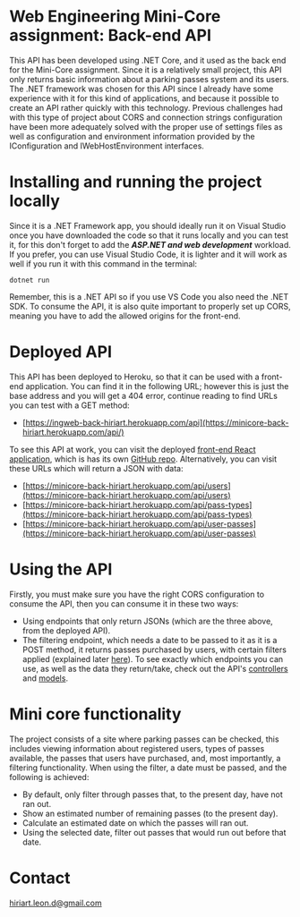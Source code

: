 # Web Engineering Mini-Core assignment: Back-end API
This API has been developed using .NET Core, and it used as the back end for the Mini-Core assignment. Since it is a relatively small project, this API only returns basic information about a parking passes system and its users. The .NET framework was chosen for this API since I already have some experience with it for this kind of applications, and because it possible to create an API rather quickly with this technology. Previous challenges had with this type of project about CORS and connection strings configuration have been more adequately solved with the proper use of settings files as well as configuration and environment information provided by the IConfiguration and IWebHostEnvironment interfaces.

# Installing and running the project locally
Since it is a .NET Framework app, you should ideally run it on Visual Studio once you have downloaded the code so that it runs locally and you can test it, for this don't forget to add the ***ASP.NET and web development*** workload. If you prefer, you can use Visual Studio Code, it is lighter and it will work as well if you run it with this command in the terminal: 
```
dotnet run
```
Remember, this is a .NET API so if you use VS Code you also need the .NET SDK. To consume the API, it is also quite important to properly set up CORS, meaning you have to add the allowed origins for the front-end.

# Deployed API
This API has been deployed to Heroku, so that it can be used with a front-end application. You can find it in the following URL; however this is just the base address and you will get a 404 error, continue reading to find URLs you can test with a GET method:
  -  [https://ingweb-back-hiriart.herokuapp.com/api](https://minicore-back-hiriart.herokuapp.com/api/)

To see this API at work, you can visit the deployed [front-end React application](https://minicore-front-hiriart.herokuapp.com/), which is has its own [GitHub repo](https://github.com/Diego-Hiriart/Minicore-Frontend). Alternatively, you can visit these URLs which will return a JSON with data:
  - [https://minicore-back-hiriart.herokuapp.com/api/users](https://minicore-back-hiriart.herokuapp.com/api/users)
  - [https://minicore-back-hiriart.herokuapp.com/api/pass-types](https://minicore-back-hiriart.herokuapp.com/api/pass-types)
  - [https://minicore-back-hiriart.herokuapp.com/api/user-passes](https://minicore-back-hiriart.herokuapp.com/api/user-passes)

# Using the API
Firstly, you must make sure you have the right CORS configuration to consume the API, then you can consume it in these two ways:
  - Using endpoints that only return JSONs (which are the three above, from the deployed API).
  - The filtering endpoint, which needs a date to be passed to it as it is a POST method, it returns passes purchased by users, with certain filters applied (explained later [here](#mini-core-functionality)).
To see exactly which endpoints you can use, as well as the data they return/take, check out the API's [controllers](https://github.com/Diego-Hiriart/Minicore-Backend/tree/main/Controllers) and [models](https://github.com/Diego-Hiriart/Minicore-Backend/tree/main/Models).

# Mini core functionality
The project consists of a site where parking passes can be checked, this includes viewing information about registered users, types of passes available, the passes that users have purchased, and, most importantly, a filtering functionality. When using the filter, a date must be passed, and the following is achieved:
  - By default, only filter through passes that, to the present day, have not ran out.
  - Show an estimated number of remaining passes (to the present day).
  - Calculate an estimated date on which the passes will ran out.
  - Using the selected date, filter out passes that would run out before that date.

# Contact
[hiriart.leon.d@gmail.com](mailto:hiriart.leon.d@gmail.com)
